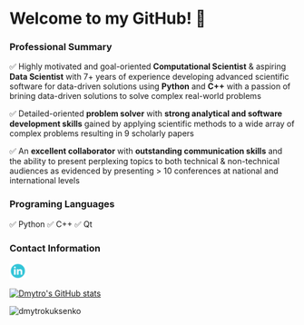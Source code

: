 # Welcome to my GitHub! :wave:

### Professional Summary
                    
:white_check_mark:	Highly motivated and goal-oriented **Computational Scientist** & aspiring **Data Scientist** with 7+ years of experience developing advanced scientific software for data-driven solutions using **Python** and **C++** with a passion of brining data-driven solutions to solve complex real-world problems

:white_check_mark:	Detailed-oriented **problem solver** with **strong analytical and software development skills** gained 
by applying scientific methods to a wide array of complex problems resulting in 9 scholarly papers

:white_check_mark:	An **excellent collaborator** with **outstanding communication skills** and the ability 
to present perplexing topics to both technical & non-technical audiences as evidenced by presenting > 10 conferences at national and international levels

<!---
The statistics of my languages is:
[![Top Langs](https://github-readme-stats.vercel.app/api/top-langs/?username=dmytrokuksenko)](https://github.com/anuraghazra/github-readme-stats)
--->

### Programing Languages
:white_check_mark: Python
:white_check_mark: C++
:white_check_mark: Qt

### Contact Information

<a href="https://www.linkedin.com/in/dmytrokuksenko/" target="_blank"><img src="https://raw.githubusercontent.com/dmytrokuksenko/dmytrokuksenko/master/images/linkedin.png" alt="LinkedIn" width="30"></a>

[![Dmytro's GitHub stats](https://github-readme-stats.vercel.app/api?username=dmytrokuksenko&show_icons=true&theme=dark)](https://github.com/anuraghazra/github-readme-stats)

<p align="left"> <img src="https://komarev.com/ghpvc/?username=dmytrokukseno&color=brightgreen" alt="dmytrokuksenko" /> </p>
